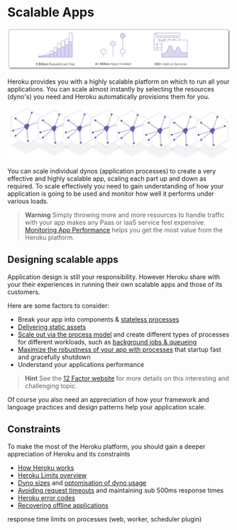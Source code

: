# Scalable Apps

![Heroku hightlights](../images/heroku-highlights.png)

  Heroku provides you with a highly scalable platform on which to run all your applications.  You can scale almost instantly by selecting the resources (dyno's) you need and Heroku automatically provisions them for you.
  
![Heroku scaling](../images/heroku-features-scaling-dynos.png)

  You can scale individual dynos (application processes) to create a very effective and highly scalable app, scaling each part up and down as required.  To scale effectively you need to gain understanding of how your application is going to be used and monitor how well it performs under various loads.

> **Warning** Simply throwing more and more resources to handle traffic with your app makes any Paas or IaaS service feel expensive.  [Monitoring App Performance](monitoring-performance.html) helps you get the most value from the Heroku platform.

## Designing scalable apps

  Application design is still your responsibility.  However Heroku share with your their experiences in running their own scalable apps and those of its customers.  
  
  Here are some factors to consider:

  * Break your app into components & [stateless processes](http://12factor.net/processes)
  * [Delivering static assets](https://devcenter.heroku.com/articles/s3)
  * [Scale out via the process model](http://12factor.net/concurrency) and create different types of processes for different workloads, such as [background jobs & queueing](https://devcenter.heroku.com/articles/background-jobs-queueing)
  * [Maximize the robustness of your app with processes]() that startup fast and gracefully shutdown
  * Understand your applications performance 

> **Hint** See the [12 Factor website](http://12factor.net/) for more details on this interesting and challenging topic.

  Of course you also need an appreciation of how your framework and language practices and design patterns help your application scale.

## Constraints

  To make the most of the Heroku platform, you should gain a deeper appreciation of Heroku and its constraints

  * [How Heroku works](https://devcenter.heroku.com/articles/how-heroku-works)
  * [Heroku Limits overview](https://devcenter.heroku.com/articles/limits)
  * [Dyno sizes](https://devcenter.heroku.com/articles/dyno-size) and [optomisation of dyno usage](https://devcenter.heroku.com/articles/optimizing-dyno-usage)
  * [Avoiding request timeouts](https://devcenter.heroku.com/articles/request-timeout) and maintaining sub 500ms response times
  * [Heroku error codes](https://devcenter.heroku.com/articles/error-codes)
  * [Recovering offline applications](https://devcenter.heroku.com/articles/application-offline)
  
  response time limits on processes (web, worker, scheduler plugin)

